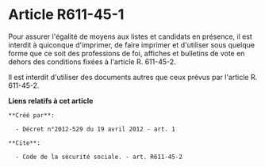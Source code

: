 # Article R611-45-1

Pour assurer l'égalité de moyens aux listes et candidats en présence, il est interdit à quiconque d'imprimer, de faire
imprimer et d'utiliser sous quelque forme que ce soit des professions de foi, affiches et bulletins de vote en dehors des
conditions fixées à l'article R. 611-45-2. 

Il est interdit d'utiliser des documents autres que ceux prévus par l'article R. 611-45-2.

**Liens relatifs à cet article**

	**Créé par**:

	  - Décret n°2012-529 du 19 avril 2012 - art. 1

	**Cite**:

	  - Code de la sécurité sociale. - art. R611-45-2
